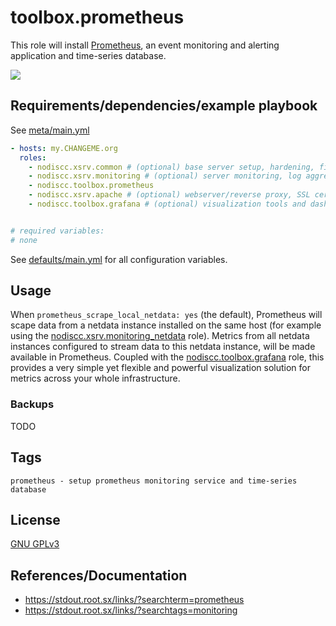# toolbox.prometheus

This role will install [Prometheus](https://en.wikipedia.org/wiki/Prometheus_(software)), an event monitoring and alerting application and time-series database.

[![](https://upload.wikimedia.org/wikipedia/commons/thumb/3/38/Prometheus_software_logo.svg/120px-Prometheus_software_logo.svg.png)](https://upload.wikimedia.org/wikipedia/commons/thumb/3/38/Prometheus_software_logo.svg/120px-Prometheus_software_logo.svg.png)


## Requirements/dependencies/example playbook

See [meta/main.yml](meta/main.yml)

```yaml
- hosts: my.CHANGEME.org
  roles:
    - nodiscc.xsrv.common # (optional) base server setup, hardening, firewall, bruteforce prevention
    - nodiscc.xsrv.monitoring # (optional) server monitoring, log aggregation
    - nodiscc.toolbox.prometheus
    - nodiscc.xsrv.apache # (optional) webserver/reverse proxy, SSL certificates for grafana
    - nodiscc.toolbox.grafana # (optional) visualization tools and dashboards for prometheus data


# required variables:
# none
```

See [defaults/main.yml](defaults/main.yml) for all configuration variables.


## Usage

When `prometheus_scrape_local_netdata: yes` (the default), Prometheus will scape data from a netdata instance installed on the same host (for example using the [nodiscc.xsrv.monitoring_netdata](https://gitlab.com/nodiscc/xsrv/-/tree/master/roles/monitoring_netdata) role). Metrics from all netdata instances configured to stream data to this netdata instance, will be made available in Prometheus. Coupled with the [nodiscc.toolbox.grafana](../grafana) role, this provides a very simple yet flexible and powerful visualization solution for metrics across your whole infrastructure.


### Backups

TODO


## Tags

<!--BEGIN TAGS LIST-->
```
prometheus - setup prometheus monitoring service and time-series database
```
<!--END TAGS LIST-->


## License

[GNU GPLv3](../../LICENSE)

## References/Documentation

- https://stdout.root.sx/links/?searchterm=prometheus
- https://stdout.root.sx/links/?searchtags=monitoring
